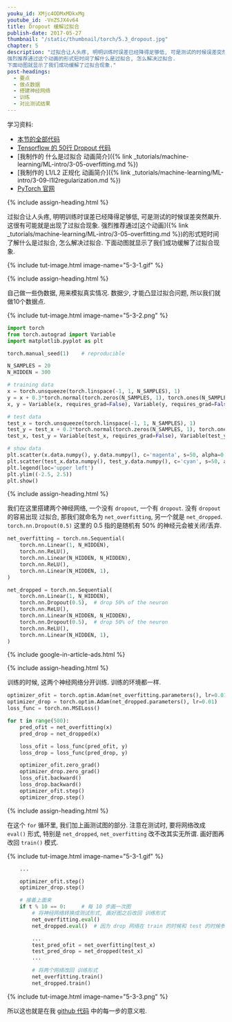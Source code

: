 ```yaml
---
youku_id: XMjc4ODMxMDkxMg
youtube_id: -VnZSJX4v64
title: Dropout 缓解过拟合
publish-date: 2017-05-27
thumbnail: "/static/thumbnail/torch/5.3_dropout.jpg"
chapter: 5
description: "过拟合让人头疼, 明明训练时误差已经降得足够低, 可是测试的时候误差突然飙升. 这很有可能就是出现了过拟合现象.
强烈推荐通过这个动画的形式短时间了解什么是过拟合, 怎么解决过拟合.
下面动图就显示了我们成功缓解了过拟合现象."
post-headings:
  - 要点
  - 做点数据
  - 搭建神经网络
  - 训练
  - 对比测试结果
---
```



学习资料:
  * [本节的全部代码](https://github.com/MorvanZhou/PyTorch-Tutorial/blob/master/tutorial-contents/503_dropout.py)
  * [Tensorflow 的 50行 Dropout 代码](https://github.com/MorvanZhou/Tensorflow-Tutorial/blob/master/tutorial-contents/501_dropout.py)
  * [我制作的 什么是过拟合 动画简介]({% link _tutorials/machine-learning/ML-intro/3-05-overfitting.md %})
  * [我制作的 L1/L2 正规化 动画简介]({% link _tutorials/machine-learning/ML-intro/3-09-l1l2regularization.md %})
  * [PyTorch 官网](http://pytorch.org/)

{% include assign-heading.html %}

过拟合让人头疼, 明明训练时误差已经降得足够低, 可是测试的时候误差突然飙升. 这很有可能就是出现了过拟合现象.
强烈推荐通过[这个动画]({% link _tutorials/machine-learning/ML-intro/3-05-overfitting.md %})的形式短时间了解什么是过拟合, 怎么解决过拟合.
下面动图就显示了我们成功缓解了过拟合现象.

{% include tut-image.html image-name="5-3-1.gif" %}




{% include assign-heading.html %}

自己做一些伪数据, 用来模拟真实情况. 数据少, 才能凸显过拟合问题, 所以我们就做10个数据点.

{% include tut-image.html image-name="5-3-2.png" %}


```python
import torch
from torch.autograd import Variable
import matplotlib.pyplot as plt

torch.manual_seed(1)    # reproducible

N_SAMPLES = 20
N_HIDDEN = 300

# training data
x = torch.unsqueeze(torch.linspace(-1, 1, N_SAMPLES), 1)
y = x + 0.3*torch.normal(torch.zeros(N_SAMPLES, 1), torch.ones(N_SAMPLES, 1))
x, y = Variable(x, requires_grad=False), Variable(y, requires_grad=False)

# test data
test_x = torch.unsqueeze(torch.linspace(-1, 1, N_SAMPLES), 1)
test_y = test_x + 0.3*torch.normal(torch.zeros(N_SAMPLES, 1), torch.ones(N_SAMPLES, 1))
test_x, test_y = Variable(test_x, requires_grad=False), Variable(test_y, requires_grad=False)

# show data
plt.scatter(x.data.numpy(), y.data.numpy(), c='magenta', s=50, alpha=0.5, label='train')
plt.scatter(test_x.data.numpy(), test_y.data.numpy(), c='cyan', s=50, alpha=0.5, label='test')
plt.legend(loc='upper left')
plt.ylim((-2.5, 2.5))
plt.show()
```

{% include assign-heading.html %}

我们在这里搭建两个神经网络, 一个没有 `dropout`, 一个有 `dropout`. 没有 `dropout` 的容易出现 过拟合, 那我们就命名为 `net_overfitting`,
另一个就是 `net_dropped`. `torch.nn.Dropout(0.5)` 这里的 0.5 指的是随机有 50% 的神经元会被关闭/丢弃.

```python
net_overfitting = torch.nn.Sequential(
    torch.nn.Linear(1, N_HIDDEN),
    torch.nn.ReLU(),
    torch.nn.Linear(N_HIDDEN, N_HIDDEN),
    torch.nn.ReLU(),
    torch.nn.Linear(N_HIDDEN, 1),
)

net_dropped = torch.nn.Sequential(
    torch.nn.Linear(1, N_HIDDEN),
    torch.nn.Dropout(0.5),  # drop 50% of the neuron
    torch.nn.ReLU(),
    torch.nn.Linear(N_HIDDEN, N_HIDDEN),
    torch.nn.Dropout(0.5),  # drop 50% of the neuron
    torch.nn.ReLU(),
    torch.nn.Linear(N_HIDDEN, 1),
)
```

{% include google-in-article-ads.html %}

{% include assign-heading.html %}

训练的时候, 这两个神经网络分开训练. 训练的环境都一样.

```python
optimizer_ofit = torch.optim.Adam(net_overfitting.parameters(), lr=0.01)
optimizer_drop = torch.optim.Adam(net_dropped.parameters(), lr=0.01)
loss_func = torch.nn.MSELoss()

for t in range(500):
    pred_ofit = net_overfitting(x)
    pred_drop = net_dropped(x)

    loss_ofit = loss_func(pred_ofit, y)
    loss_drop = loss_func(pred_drop, y)

    optimizer_ofit.zero_grad()
    optimizer_drop.zero_grad()
    loss_ofit.backward()
    loss_drop.backward()
    optimizer_ofit.step()
    optimizer_drop.step()
```


{% include assign-heading.html %}

在这个 `for` 循环里, 我们加上画测试图的部分. 注意在测试时, 要将网络改成 `eval()` 形式, 特别是 `net_dropped`, `net_overfitting` 改不改其实无所谓.
画好图再改回 `train()` 模式.

{% include tut-image.html image-name="5-3-1.gif" %}

```python
    ...

    optimizer_ofit.step()
    optimizer_drop.step()

    # 接着上面来
    if t % 10 == 0:     # 每 10 步画一次图
        # 将神经网络转换成测试形式, 画好图之后改回 训练形式
        net_overfitting.eval()
        net_dropped.eval()  # 因为 drop 网络在 train 的时候和 test 的时候参数不一样.

        ...
        test_pred_ofit = net_overfitting(test_x)
        test_pred_drop = net_dropped(test_x)
        ...

        # 将两个网络改回 训练形式
        net_overfitting.train()
        net_dropped.train()
```

{% include tut-image.html image-name="5-3-3.png" %}


所以这也就是在我 [github 代码](https://github.com/MorvanZhou/PyTorch-Tutorial/blob/master/tutorial-contents/503_dropout.py) 中的每一步的意义啦.


